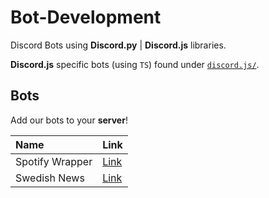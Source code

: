 # Bot-Development
Discord Bots using __Discord.py__ | __Discord.js__ libraries.

__Discord.js__ specific bots (using `TS`) found under [`discord.js/`](https://github.com/michalspano/discord-bot-development/tree/main/discord.js).

## Bots
Add our bots to your __server__! 

| Name            | Link         |
| :-------------  |  :---------- |
| Spotify Wrapper |  [Link][ID1] |
| Swedish News    |  [Link][ID2] |

<!-- LINKS AND REFS -->

[ID1]: https://discord.com/api/oauth2/authorize?client_id=857625724894707732&permissions=2148005952&scope=bot
[ID2]: https://discord.com/api/oauth2/authorize?client_id=870356613498818560&permissions=259846043712&scope=bot
